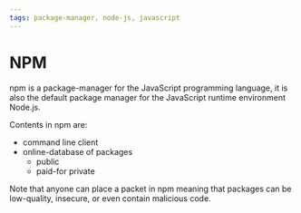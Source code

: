 ```yaml
---
tags: package-manager, node-js, javascript
---
```

# NPM

npm is a package-manager for the JavaScript programming language, it is also the default package manager for the JavaScript runtime environment Node.js.

Contents in npm are:

- command line client
- online-database of packages
  - public
  - paid-for private

Note that anyone can place a packet in npm meaning that packages can be low-quality, insecure, or even contain malicious code.
